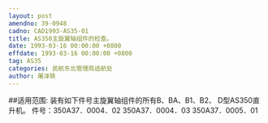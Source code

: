 ```yaml
---
layout: post
amendno: 39-0948
cadno: CAD1993-AS35-01
title: AS350主旋翼轴组件的检查。
date: 1993-03-16 00:00:00 +0800
effdate: 1993-03-16 00:00:00 +0800
tag: AS35
categories: 民航东北管理局适航处
author: 屠泽轶
---
```


##适用范围:
装有如下件号主旋翼轴组件的所有B、BA、B1、B2、 D型AS350直升机。 件号：350A37．0004．02
350A37．0004．03
350A37．0005．01

